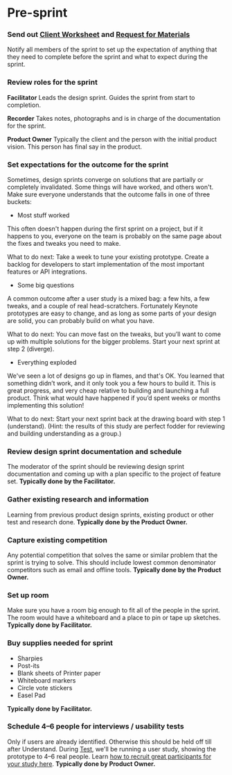 # Pre-sprint

### Send out [Client Worksheet](Materials/Pre-Sprint_Client_Worksheet.md) and [Request for Materials](Materials/Pre-Sprint_Request_for_Materials.md)

Notify all members of the sprint to set up the expectation of anything that they
need to complete before the sprint and what to expect during the sprint.

### Review roles for the sprint

**Facilitator** Leads the design sprint. Guides the sprint from start to
completion.

**Recorder** Takes notes, photographs and is in charge of the documentation for
the sprint.

**Product Owner** Typically the client and the person with the initial product vision. 
This person has final say in the product.

### Set expectations for the outcome for the sprint

Sometimes, design sprints converge on solutions that are
partially or completely invalidated.
Some things will have worked, and others won't.
Make sure everyone understands that the outcome
falls in one of three buckets:

- Most stuff worked

This often doesn't happen during the first sprint on a project,
but if it happens to you,
everyone on the team is probably on the same page about the fixes and
tweaks you need to make.

What to do next: Take a week to tune your existing prototype. Create a backlog
for developers to start implementation of the most important features or API
integrations.

- Some big questions

A common outcome after a user study is a mixed bag: a few hits, a few
tweaks, and a couple of real head-scratchers. Fortunately Keynote prototypes are
easy to change, and as long as some parts of your design are solid, you can
probably build on what you have.

What to do next: You can move fast on the tweaks, but you’ll want to come up
with multiple solutions for the bigger problems. Start your next sprint at step
2 (diverge).

- Everything exploded

We've seen a lot of designs go up in flames, and that's OK. You learned that
something didn’t work, and it only took you a few hours to build it.
This is great progress, and very cheap relative to building 
and launching a full product.
Think what would have happened if you’d spent weeks or
months implementing this solution!

What to do next: Start your next sprint back at the drawing board with step 1 (understand). (Hint: the results of this study are perfect fodder for reviewing and building understanding as a group.)

### Review design sprint documentation and schedule

The moderator of the sprint should be reviewing design sprint documentation and
coming up with a plan specific to the project of feature set. **Typically done by the Facilitator.**


### Gather existing research and information

Learning from previous product design sprints, existing product or other test
and research done. **Typically done by the Product Owner.**

### Capture existing competition

Any potential competition that solves the same or similar problem that the
sprint is trying to solve. This should include lowest common denominator
competitors such as email and offline tools. **Typically done by the Product Owner.**

### Set up room

Make sure you have a room big enough to fit all of the people in the sprint. The
room would have a whiteboard and a place to pin or tape up sketches. **Typically done by Facilitator.**

### Buy supplies needed for sprint

* Sharpies
* Post-its
* Blank sheets of Printer paper
* Whiteboard markers
* Circle vote stickers
* Easel Pad
 
**Typically done by Facilitator.**

### Schedule 4–6 people for interviews / usability tests

Only if users are already identified. Otherwise this should be held off till
after Understand. During [Test](5-Test), we'll be running a user study, showing the
prototype to 4–6 real people. Learn [how to recruit great participants for your study
here](http://www.designstaff.org/articles/recruiting-how-to-find-great-participants-for-your-user-study-2012-02-22.html).
**Typically done by Product Owner.**
